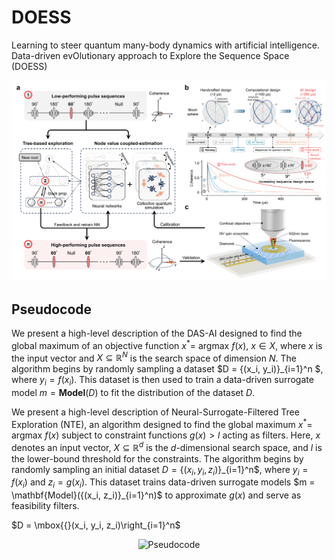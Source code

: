 # DOESS
Learning to steer quantum many-body dynamics with artificial intelligence. Data-driven evOlutionary approach to Explore the Sequence Space (DOESS) 
<p align="center">
  <img src="assets/doess.png" alt="Data-driven evOlutionary approach to Explore the Sequence Space" width="600">
</p>




## Pseudocode
We present a high-level description of the DAS-AI designed to find the global maximum of an objective function $x^* =$ argmax $f(x)$, $x ∈ X$, where $x$ is the input vector and $X \subseteq \mathbb{R}^N$ is the search space of dimension $N$. The algorithm begins by randomly sampling a dataset $D = \{(x_i, y_i)\}_{i=1}^n \$, where $y_i = f(x_i)$. This dataset is then used to train a data-driven surrogate model $m = \mathbf{Model}(D)$ to fit the distribution of the dataset $D$.

We present a high-level description of Neural-Surrogate-Filtered Tree Exploration (NTE), an algorithm designed to find the global maximum $x^* =$ argmax $f(x)$ subject to constraint functions $g(x) > l$ acting as filters. Here, $x$ denotes an input vector, $X \subseteq \mathbb{R}^d$ is the $d$-dimensional search space, and $l$ is the lower-bound threshold for the constraints. The algorithm begins by randomly sampling an initial dataset $D = \{(x_i, y_i, z_i)\}$\_{i=1}^n\$, where $y_i = f(x_i)$ and $z_i = g(x_i)$. This dataset trains data-driven surrogate models $m = \mathbf{Model}(\{(x_i, z_i)\}_{i=1}^n)\$ to approximate $g(x)$ and serve as feasibility filters.


$D = \mbox{\{}\(x_i, y_i, z_i)\right_{i=1}^n\$

<p align="center">
  <img src="assets/pseudocode.png" alt="Pseudocode" width="600">
</p>
